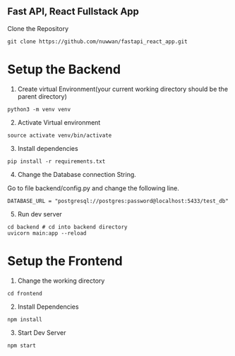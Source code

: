 ## Fast API, React Fullstack App

Clone the Repository
```
git clone https://github.com/nuwwan/fastapi_react_app.git
```

# Setup the Backend

1. Create virtual Environment(your current working directory should be the parent directory)
```
python3 -m venv venv
```

2. Activate Virtual environment
```
source activate venv/bin/activate
```

3. Install dependencies
```
pip install -r requirements.txt
```

4. Change the Database connection String.

Go to file backend/config.py and change the following line.
```
DATABASE_URL = "postgresql://postgres:password@localhost:5433/test_db"
```

5. Run dev server
```
cd backend # cd into backend directory
uvicorn main:app --reload
```

# Setup the Frontend
1. Change the working directory
```
cd frontend
```

2. Install Dependencies
```
npm install
```

3. Start Dev Server
```
npm start
```